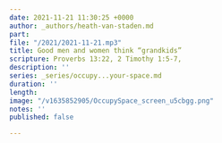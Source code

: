 ```yaml
---
date: 2021-11-21 11:30:25 +0000
author: _authors/heath-van-staden.md
part: 
file: "/2021/2021-11-21.mp3"
title: Good men and women think “grandkids”
scripture: Proverbs 13:22, 2 Timothy 1:5-7,
description: ''
series: _series/occupy...your-space.md
duration: ''
length: 
image: "/v1635852905/OccupySpace_screen_u5cbgg.png"
notes: ''
published: false

---
```

